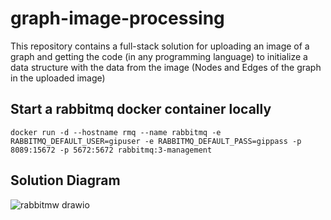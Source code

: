 # graph-image-processing
This repository contains a full-stack solution for uploading an image of a graph and getting the code (in any programming language) to initialize a data structure with the data from the image (Nodes and Edges of the graph in the uploaded image)

## Start a rabbitmq docker container locally
```
docker run -d --hostname rmq --name rabbitmq -e RABBITMQ_DEFAULT_USER=gipuser -e RABBITMQ_DEFAULT_PASS=gippass -p 8089:15672 -p 5672:5672 rabbitmq:3-management
```

## Solution Diagram

![rabbitmw drawio](https://github.com/cekocvetkov/graph-image-processing/assets/7689051/1fc624bd-c301-47a5-bf17-7222fbd9c99a)
